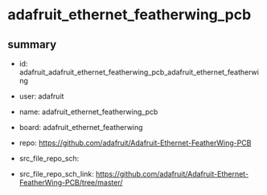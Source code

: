# adafruit_ethernet_featherwing_pcb
 
## summary 
* id: adafruit_adafruit_ethernet_featherwing_pcb_adafruit_ethernet_featherwing
* user: adafruit
* name: adafruit_ethernet_featherwing_pcb
* board: adafruit_ethernet_featherwing
* repo: https://github.com/adafruit/Adafruit-Ethernet-FeatherWing-PCB



* src_file_repo_sch: 
* src_file_repo_sch_link: https://github.com/adafruit/Adafruit-Ethernet-FeatherWing-PCB/tree/master/






